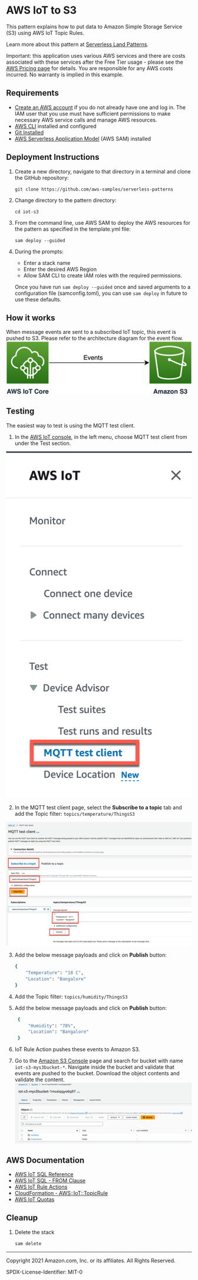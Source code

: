 # AWS IoT to S3

This pattern explains how to put data to Amazon Simple Storage Service (S3) using AWS IoT Topic Rules.

Learn more about this pattern at [Serverless Land Patterns](https://serverlessland.com/patterns/iot-s3).

Important: this application uses various AWS services and there are costs associated with these services after the Free Tier usage - please see the [AWS Pricing page](https://aws.amazon.com/pricing/) for details. You are responsible for any AWS costs incurred. No warranty is implied in this example.

## Requirements

* [Create an AWS account](https://portal.aws.amazon.com/gp/aws/developer/registration/index.html) if you do not already have one and log in. The IAM user that you use must have sufficient permissions to make necessary AWS service calls and manage AWS resources.
* [AWS CLI](https://docs.aws.amazon.com/cli/latest/userguide/install-cliv2.html) installed and configured
* [Git Installed](https://git-scm.com/book/en/v2/Getting-Started-Installing-Git)
* [AWS Serverless Application Model](https://docs.aws.amazon.com/serverless-application-model/latest/developerguide/serverless-sam-cli-install.html) (AWS SAM) installed

## Deployment Instructions

1. Create a new directory, navigate to that directory in a terminal and clone the GitHub repository:
    ```
    git clone https://github.com/aws-samples/serverless-patterns
    ```
1. Change directory to the pattern directory:
    ```
    cd iot-s3
    ```
1. From the command line, use AWS SAM to deploy the AWS resources for the pattern as specified in the template.yml file:
    ```
    sam deploy --guided
    ```
1. During the prompts:
    * Enter a stack name
    * Enter the desired AWS Region
    * Allow SAM CLI to create IAM roles with the required permissions.

    Once you have run `sam deploy --guided` once and saved arguments to a configuration file (samconfig.toml), you can use `sam deploy` in future to use these defaults.

## How it works

When message events are sent to a subscribed IoT topic, this event is pushed to S3. Please refer to the architecture diagram for the event flow.
![End to End Architecture](images/architecture.png)

## Testing

The easiest way to test is using the MQTT test client.

1. In the [AWS IoT console](https://console.aws.amazon.com/iot/home), in the left menu, choose MQTT test client from under the Test section.

![AWS IoT console](images/select-mqtt-test-client.png)

2. In the MQTT test client page, select the **Subscribe to a topic** tab and add the Topic filter: `topics/temperature/ThingsS3`

![MQTT Test client](images/invoke-mqtt-test-client.png)

3. Add the below message payloads and click on **Publish** button: 

    ```bash
    {
        "Temperature": "18 C",
        "Location": "Bangalore"
    }
   ``` 
4. Add the Topic filter: `topics/humidity/ThingsS3`

5. Add the below message payloads and click on **Publish** button: 

   ```bash
    {
        "Humidity": "78%",
        "Location": "Bangalore"
    }
   ``` 

6. IoT Rule Action pushes these events to Amazon S3.


7. Go to the [Amazon S3 Console](https://s3.console.aws.amazon.com/s3/home?region=eu-west-1) page and search for bucket with name `iot-s3-mys3bucket-*`. Navigate inside the bucket and validate that events are pushed to the bucket. Download the object contents and validate the content.
![Amazon S3 Console](images/s3-bucket.png)


## AWS Documentation
- [AWS IoT SQL Reference](https://docs.aws.amazon.com/iot/latest/developerguide/iot-sql-reference.html?icmpid=docs_iot_console)
- [AWS IoT SQL - FROM Clause](https://docs.aws.amazon.com/iot/latest/developerguide/iot-sql-from.html)
- [AWS IoT Rule Actions](https://docs.aws.amazon.com/iot/latest/developerguide/iot-rule-actions.html)
- [CloudFormation - AWS::IoT::TopicRule](https://docs.aws.amazon.com/AWSCloudFormation/latest/UserGuide/aws-resource-iot-topicrule.html)
- [AWS IoT Quotas](https://docs.aws.amazon.com/general/latest/gr/iot-core.html)

## Cleanup

1. Delete the stack
    ```bash
    sam delete
    ```

----
Copyright 2021 Amazon.com, Inc. or its affiliates. All Rights Reserved.

SPDX-License-Identifier: MIT-0

